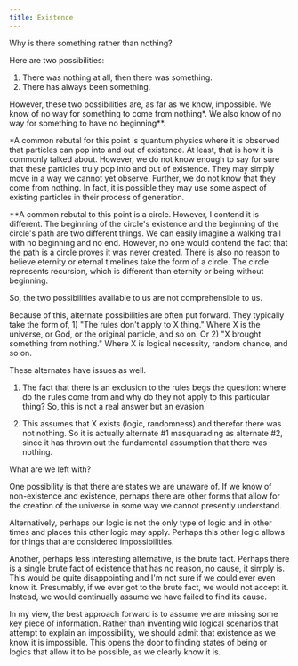 ```yaml
---
title: Existence
---
```


Why is there something rather than nothing?

Here are two possibilities:

1. There was nothing at all, then there was something.
2. There has always been something.

However, these two possibilities are, as far as we know, impossible. We know of no way for something to come from nothing*. We also know of no way for something to have no beginning**.

*A common rebutal for this point is quantum physics where it is observed that particles can pop into and out of existence. At least, that is how it is commonly talked about. However, we do not know enough to say for sure that these particles truly pop into and out of existence. They may simply move in a way we cannot yet observe. Further, we do not know that they come from nothing. In fact, it is possible they may use some aspect of existing particles in their process of generation.

**A common rebutal to this point is a circle. However, I contend it is different. The beginning of the circle's existence and the beginning of the circle's path are two different things. We can easily imagine a walking trail with no beginning and no end. However, no one would contend the fact that the path is a circle proves it was never created. There is also no reason to believe eternity or eternal timelines take the form of a circle. The circle represents recursion, which is different than eternity or being without beginning.

So, the two possibilities available to us are not comprehensible to us.

Because of this, alternate possibilities are often put forward. They typically take the form of, 1) "The rules don't apply to X thing." Where X is the universe, or God, or the original particle, and so on. Or 2) "X brought something from nothing." Where X is logical necessity, random chance, and so on.

These alternates have issues as well.

1) The fact that there is an exclusion to the rules begs the question: where do the rules come from and why do they not apply to this particular thing? So, this is not a real answer but an evasion.

2) This assumes that X exists (logic, randomness) and therefor there was not nothing. So it is actually alternate #1 masquarading as alternate #2, since it has thrown out the fundamental assumption that there was nothing.

What are we left with?

One possibility is that there are states we are unaware of. If we know of non-existence and existence, perhaps there are other forms that allow for the creation of the universe in some way we cannot presently understand.

Alternatively, perhaps our logic is not the only type of logic and in other times and places this other logic may apply. Perhaps this other logic allows for things that are considered impossibilities.

Another, perhaps less interesting alternative, is the brute fact. Perhaps there is a single brute fact of existence that has no reason, no cause, it simply is. This would be quite disappointing and I'm not sure if we could ever even know it. Presumably, if we ever got to the brute fact, we would not accept it. Instead, we would continually assume we have failed to find its cause.

In my view, the best approach forward is to assume we are missing some key piece of information. Rather than inventing wild logical scenarios that attempt to explain an impossibility, we should admit that existence as we know it is impossible. This opens the door to finding states of being or logics that allow it to be possible, as we clearly know it is.
